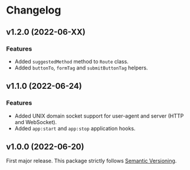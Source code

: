 
# Changelog

## v1.2.0 (2022-06-XX)

### Features

  * Added `suggestedMethod` method to `Route` class.
  * Added `buttonTo`, `formTag` and `submitButtonTag` helpers.

## v1.1.0 (2022-06-24)

### Features

  * Added UNIX domain socket support for user-agent and server (HTTP and WebSocket).
  * Added `app:start` and `app:stop` application hooks.

## v1.0.0 (2022-06-20)

First major release. This package strictly follows [Semantic Versioning](https://semver.org).

